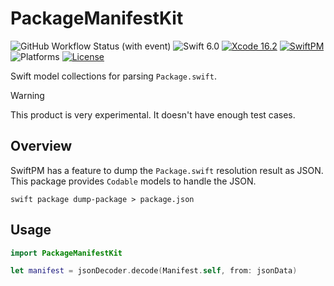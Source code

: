 # PackageManifestKit

![GitHub Workflow Status (with event)](https://img.shields.io/github/actions/workflow/status/giginet/PackageManifestKit/ci.yml?style=flat-square&logo=github)
![Swift 6.0](https://img.shields.io/badge/Swift-6.0-FA7343?logo=swift&style=flat-square)
[![Xcode 16.2](https://img.shields.io/badge/Xcode-16.2-1984E6?style=flat-square&logo=xcode&link=https%3A%2F%2Fdeveloper.apple.com%2Fxcode%2F)](https://developer.apple.com/xcode/)
[![SwiftPM](https://img.shields.io/badge/SwiftPM-compatible-green?logo=swift&style=flat-square)](https://swift.org/package-manager/) 
![Platforms](https://img.shields.io/badge/Platform-macOS-lightgray?logo=apple&style=flat-square)
[![License](https://img.shields.io/badge/License-MIT-darkgray?style=flat-square)
](https://github.com/giginet/PackageManifestKit/blob/main/LICENSE.md)

Swift model collections for parsing `Package.swift`.

> [!WARNING]
> This product is very experimental. It doesn't have enough test cases.

## Overview

SwiftPM has a feature to dump the `Package.swift` resolution result as JSON. This package provides `Codable` models to handle the JSON.

```console
swift package dump-package > package.json
```

## Usage

```swift
import PackageManifestKit

let manifest = jsonDecoder.decode(Manifest.self, from: jsonData)

```
